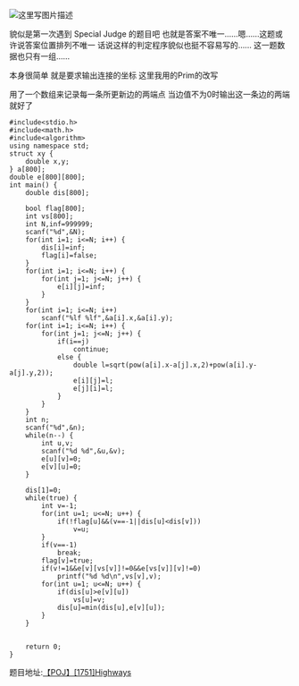 ![这里写图片描述](http://img.blog.csdn.net/20160221012828547)

貌似是第一次遇到 Special Judge 的题目吧
也就是答案不唯一……嗯……这题或许说答案位置排列不唯一
话说这样的判定程序貌似也挺不容易写的……
这一题数据也只有一组……

本身很简单
就是要求输出连接的坐标
这里我用的Prim的改写

用了一个数组来记录每一条所更新边的两端点
当边值不为0时输出这一条边的两端就好了

```
#include<stdio.h>
#include<math.h>
#include<algorithm>
using namespace std;
struct xy {
	double x,y;
} a[800];
double e[800][800];
int main() {
	double dis[800];

	bool flag[800];
	int vs[800];
	int N,inf=999999;
	scanf("%d",&N);
	for(int i=1; i<=N; i++) {
		dis[i]=inf;
		flag[i]=false;
	}
	for(int i=1; i<=N; i++) {
		for(int j=1; j<=N; j++) {
			e[i][j]=inf;
		}
	}
	for(int i=1; i<=N; i++)
		scanf("%lf %lf",&a[i].x,&a[i].y);
	for(int i=1; i<=N; i++) {
		for(int j=1; j<=N; j++) {
			if(i==j)
				continue;
			else {
				double l=sqrt(pow(a[i].x-a[j].x,2)+pow(a[i].y-a[j].y,2));
				e[i][j]=l;
				e[j][i]=l;
			}
		}
	}
	int n;
	scanf("%d",&n);
	while(n--) {
		int u,v;
		scanf("%d %d",&u,&v);
		e[u][v]=0;
		e[v][u]=0;
	}

	dis[1]=0;
	while(true) {
		int v=-1;
		for(int u=1; u<=N; u++) {
			if(!flag[u]&&(v==-1||dis[u]<dis[v]))
				v=u;
		}
		if(v==-1)
			break;
		flag[v]=true;
		if(v!=1&&e[v][vs[v]]!=0&&e[vs[v]][v]!=0)
			printf("%d %d\n",vs[v],v);
		for(int u=1; u<=N; u++) {
			if(dis[u]>e[v][u])
				vs[u]=v;
			dis[u]=min(dis[u],e[v][u]);
		}
	}


	return 0;
}

```




题目地址:[【POJ】[1751]Highways](http://poj.org/problem?id=1751)